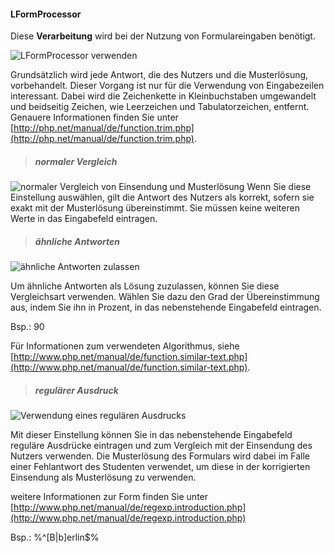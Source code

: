 <!--
  - @file extension_LFormProcessor_LFormProcessorDesc_de.md
  -
  - @license http://www.gnu.org/licenses/gpl-3.0.html GPL version 3
  -
  - @package OSTEPU (https://github.com/ostepu/system)
  - @since 0.4.0
  -
  - @author Till Uhlig <till.uhlig@student.uni-halle.de>
  - @date 2015
 -->

#### LFormProcessor ####
Diese **Verarbeitung** wird bei der Nutzung von Formulareingaben benötigt.

![](LFormProcessor.png "LFormProcessor verwenden")

Grundsätzlich wird jede Antwort, die des Nutzers und die Musterlösung, vorbehandelt. Dieser Vorgang ist nur für die Verwendung von Eingabezeilen interessant. Dabei wird die Zeichenkette in Kleinbuchstaben umgewandelt und beidseitig Zeichen, wie Leerzeichen und Tabulatorzeichen, entfernt.
Genauere Informationen finden Sie unter [http://php.net/manual/de/function.trim.php](http://php.net/manual/de/function.trim.php).

>##### normaler Vergleich

![](LFormProcessorNormal.png "normaler Vergleich von Einsendung und Musterlösung")
Wenn Sie diese Einstellung auswählen, gilt die Antwort des Nutzers als korrekt, sofern sie exakt mit der Musterlösung übereinstimmt. Sie müssen keine weiteren Werte in das Eingabefeld eintragen.

>##### ähnliche Antworten

![](LFormProcessorAhnlichkeit.png "ähnliche Antworten zulassen")

Um ähnliche Antworten als Lösung zuzulassen, können Sie diese Vergleichsart verwenden. Wählen Sie dazu den Grad der Übereinstimmung aus, indem Sie ihn in Prozent, in das nebenstehende Eingabefeld eintragen.

Bsp.: 90

Für Informationen zum verwendeten Algorithmus, siehe [http://www.php.net/manual/de/function.similar-text.php](http://www.php.net/manual/de/function.similar-text.php).


>##### regulärer Ausdruck

![](LFormProcessorRegular.png "Verwendung eines regulären Ausdrucks")

Mit dieser Einstellung können Sie in das nebenstehende Eingabefeld reguläre Ausdrücke eintragen und zum Vergleich mit der Einsendung des Nutzers verwenden. Die Musterlösung des Formulars wird dabei im Falle einer Fehlantwort des Studenten verwendet, um diese in der korrigierten Einsendung als Musterlösung zu verwenden.

weitere Informationen zur Form finden Sie unter
[http://www.php.net/manual/de/regexp.introduction.php](http://www.php.net/manual/de/regexp.introduction.php)

Bsp.: %^[B|b]erlin$%